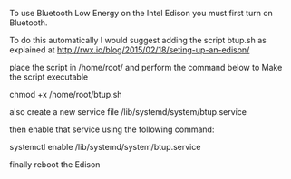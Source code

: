 To use Bluetooth Low Energy on the Intel Edison you must first turn on Bluetooth. 

To do this automatically I would suggest adding the script btup.sh as explained at http://rwx.io/blog/2015/02/18/seting-up-an-edison/

place the script in /home/root/ and perform the command below to Make the script executable

chmod +x /home/root/btup.sh

also create a new service file /lib/systemd/system/btup.service

then enable that service using the following command:

 systemctl enable /lib/systemd/system/btup.service
 
 
 finally reboot the Edison
